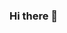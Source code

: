 ### Hi there 👋

<!--
**murilofnts/murilofnts** is a ✨ _special_ ✨ repository because its `README.md` (this file) appears on your GitHub profile.

Here are some ideas to get you started:

- 🔭 Atualmente não estou em nenhum projeto
- 🌱 Não estou aprendendo nada no momento
- 👯 Não sei onde colaborar
- 🤔 Estou precisando de ajuda em muitas coisas
- 💬 Ask me about ...
- 📫 murilofontes1@GMAIL.COM
-->
